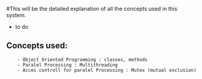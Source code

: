 #This will be the detailed explanation of all the concepts used in this system.

- to do

## Concepts used:
        - Object Oriented Programming : classes, methods 
        - Paralel Processing : Multithreading
        - Acces controll for paralel Processing : Mutex (mutual exclusion)
